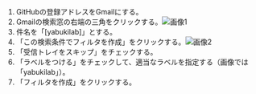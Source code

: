 1. GitHubの登録アドレスをGmailにする。
1. Gmailの検索窓の右端の三角をクリックする。![画像1](https://github.com/taroyabuki/yabukilab/blob/master/images/howtomakeMailsFromGithubQuiet1.jpg?raw=true)
1. 件名を「[yabukilab]」とする。
1. 「この検索条件でフィルタを作成」をクリックする。![画像2](https://github.com/taroyabuki/yabukilab/blob/master/images/howtomakeMailsFromGithubQuiet2.jpg?raw=true)
1. 「受信トレイをスキップ」をチェックする。
1. 「ラベルをつける」をチェックして、適当なラベルを指定する（画像では「yabukilab」）。
1. 「フィルタを作成」をクリックする。
